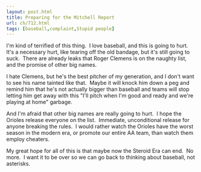 ```yaml
---
layout: post.html
title: Preparing for the Mitchell Report
url: ch/712.html
tags: [baseball,complaint,Stupid people]
---
```

I'm kind of terrified of this thing.  I love baseball, and this is going to hurt.  It's a necessary hurt, like tearing off the old bandage, but it's still going to suck.  There are already leaks that Roger Clemens is on the naughty list, and the promise of other big names.

I hate Clemens, but he's the best pitcher of my generation, and I don't want to see his name tainted like that.  Maybe it will knock him down a peg and remind him that he's not actually bigger than baseball and teams will stop letting him get away with this "I'll pitch when I'm good and ready and we're playing at home" garbage.

And I'm afraid that other big names are really going to hurt.  I hope the Orioles release everyone on the list.  Immediate, unconditional release for anyone breaking the rules.  I would rather watch the Orioles have the worst season in the modern era, or promote our entire AA team, than watch them employ cheaters.

My great hope for all of this is that maybe now the Steroid Era can end.  No more.  I want it to be over so we can go back to thinking about baseball, not asterisks.
